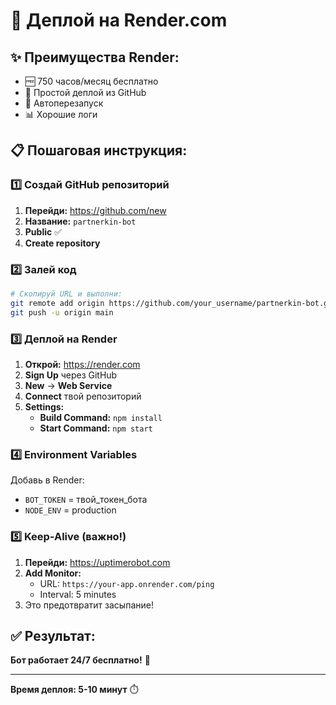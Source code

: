 # 🌟 Деплой на Render.com

## ✨ Преимущества Render:
- 🆓 750 часов/месяц бесплатно
- 🚀 Простой деплой из GitHub
- 🔄 Автоперезапуск
- 📊 Хорошие логи

## 📋 Пошаговая инструкция:

### 1️⃣ Создай GitHub репозиторий
1. **Перейди:** https://github.com/new
2. **Название:** `partnerkin-bot`
3. **Public** ✅
4. **Create repository**

### 2️⃣ Залей код
```bash
# Скопируй URL и выполни:
git remote add origin https://github.com/your_username/partnerkin-bot.git
git push -u origin main
```

### 3️⃣ Деплой на Render
1. **Открой:** https://render.com
2. **Sign Up** через GitHub
3. **New** → **Web Service**
4. **Connect** твой репозиторий
5. **Settings:**
   - **Build Command:** `npm install`
   - **Start Command:** `npm start`

### 4️⃣ Environment Variables
Добавь в Render:
- `BOT_TOKEN` = твой_токен_бота
- `NODE_ENV` = production

### 5️⃣ Keep-Alive (важно!)
1. **Перейди:** https://uptimerobot.com
2. **Add Monitor:**
   - URL: `https://your-app.onrender.com/ping`
   - Interval: 5 minutes
3. Это предотвратит засыпание!

## ✅ Результат:
**Бот работает 24/7 бесплатно!** 🎉

---

**Время деплоя: 5-10 минут** ⏱️